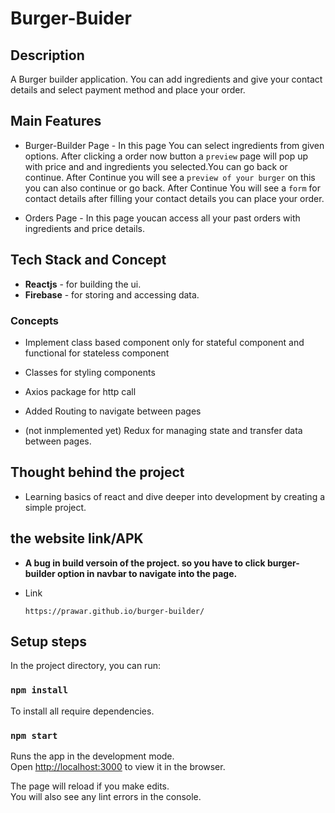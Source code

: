 # Burger-Buider

## Description

A Burger builder application. You can add ingredients and give your contact details and select payment method and place your order.

## Main Features
* Burger-Builder Page - In this page You can select ingredients from given options. After clicking a order now button a `preview` page will pop up with price and and ingredients you selected.You can go back or continue. After Continue you will see a `preview of your burger` on this you can also continue or go back. After Continue You will see a `form` for contact details after filling your contact details you can place your order.

* Orders Page - In this page youcan access all your past orders with ingredients and price details.

## Tech Stack and Concept
* __Reactjs__ - for building the ui.
* __Firebase__ - for storing and accessing data.

### Concepts
* Implement class based component only for stateful component and functional for stateless component 

* Classes for styling components

* Axios package for http call

* Added Routing to navigate between pages

* (not inmplemented yet) Redux for managing state and transfer data between pages.


## Thought behind the project

* Learning basics of react and dive deeper into development by creating a simple project.

##  the website link/APK

* __A bug in build versoin of the project. so you have to click burger-builder option in navbar to navigate into the page.__

* Link 

      https://prawar.github.io/burger-builder/




## Setup steps

In the project directory, you can run:


### `npm install`

To install all require dependencies.

### `npm start`

Runs the app in the development mode.\
Open [http://localhost:3000](http://localhost:3000) to view it in the browser.

The page will reload if you make edits.\
You will also see any lint errors in the console.

